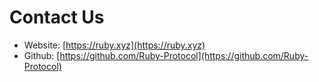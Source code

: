 # Contact Us
* Website: [https://ruby.xyz](https://ruby.xyz)
* Github: [https://github.com/Ruby-Protocol](https://github.com/Ruby-Protocol)
